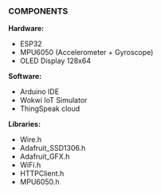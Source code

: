 ### COMPONENTS

**Hardware:**
- ESP32
- MPU6050 (Accelerometer + Gyroscope)
- OLED Display 128x64

**Software:**
- Arduino IDE
- Wokwi IoT Simulator
- ThingSpeak cloud

**Libraries:**
- Wire.h
- Adafruit_SSD1306.h
- Adafruit_GFX.h
- WiFi.h
- HTTPClient.h
- MPU6050.h